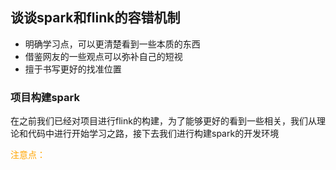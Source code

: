 ## 谈谈spark和flink的容错机制

- 明确学习点，可以更清楚看到一些本质的东西
- 借鉴网友的一些观点可以弥补自己的短视
- 擅于书写更好的找准位置

### 项目构建spark

在之前我们已经对项目进行flink的构建，为了能够更好的看到一些相关，我们从理论和代码中进行开始学习之路，接下去我们进行构建spark的开发环境

<font color=orange>注意点：</font>